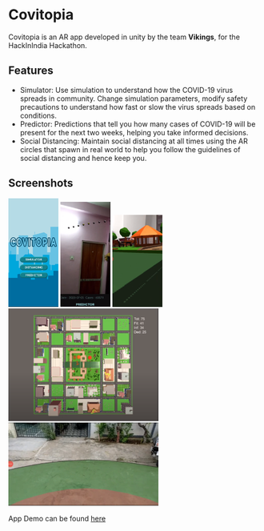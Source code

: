 # Covitopia



Covitopia is an AR app developed in unity by the team <b>Vikings</b>, for the HackInIndia Hackathon.

## Features

- Simulator: Use simulation to understand how the COVID-19 virus spreads in community. Change  simulation parameters, modify safety precautions to understand how fast or slow the virus spreads based on conditions.
- Predictor: Predictions that tell you how many cases of COVID-19 will be present for the next two weeks, helping you take informed decisions.
- Social Distancing: Maintain social distancing at all times using the AR circles that spawn in real world to help you follow the guidelines of social distancing and hence keep you.


## Screenshots


<p float="center">
  <img src="Screenshots/covidtopia.png" width="100"  />

  <img src="Screenshots/predictor.png" width="100" /> 
  
  
  <img src="Screenshots/sim.png" width="100" />
  <img src="Screenshots/simu.png" width="300"/>


  <img src="Screenshots/socdist.png" width="300" /> 
</p>

App Demo can be found [here](https://youtu.be/sm-JpaAYQaM) 
